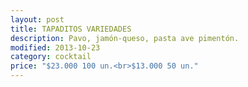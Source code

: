 ```yaml
---
layout: post
title: TAPADITOS VARIEDADES
description: Pavo, jamón-queso, pasta ave pimentón.
modified: 2013-10-23
category: cocktail
price: "$23.000 100 un.<br>$13.000 50 un."
---
```


